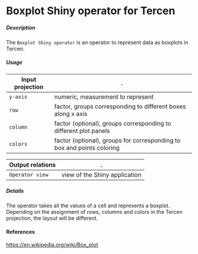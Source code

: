 # Boxplot Shiny operator for Tercen

##### Description

The `Boxplot Shiny operator` is an operator to represent data as boxplots in Tercen.

##### Usage

Input projection|.
---|---
`y-axis`        | numeric, measurement to represent 
`row`           | factor, groups corresponding to different boxes along x axis
`column`        | factor (optional), groups corresponding to different plot panels
`colors`        | factor (optional), groups for corresponding to box and points coloring 

Output relations|.
---|---
`Operator view`        | view of the Shiny application

##### Details

The operator takes all the values of a cell and represents a boxplot. Depending on the assignment of rows, columns and colors in the Tercen projection, the layout will be different.

#### References

https://en.wikipedia.org/wiki/Box_plot

